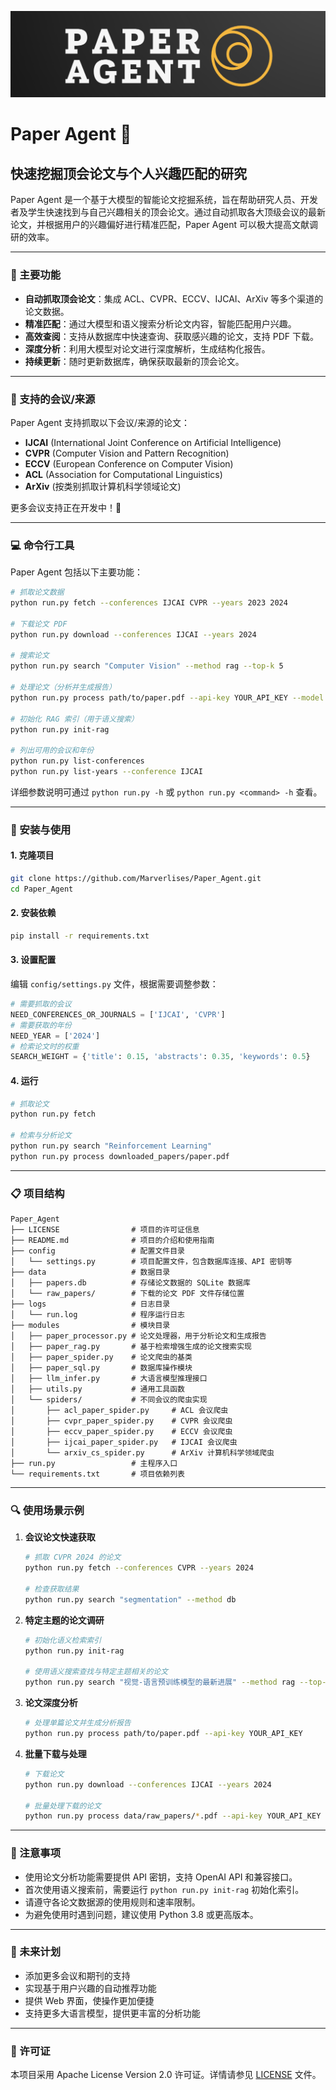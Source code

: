 ![img.png](https://raw.githubusercontent.com/Marverlises/PicGo/main/202503121016892.png)
# Paper Agent 🚀

## 快速挖掘顶会论文与个人兴趣匹配的研究

Paper Agent 是一个基于大模型的智能论文挖掘系统，旨在帮助研究人员、开发者及学生快速找到与自己兴趣相关的顶会论文。通过自动抓取各大顶级会议的最新论文，并根据用户的兴趣偏好进行精准匹配，Paper Agent 可以极大提高文献调研的效率。

---

### 🚀 主要功能

- **自动抓取顶会论文**：集成 ACL、CVPR、ECCV、IJCAI、ArXiv 等多个渠道的论文数据。
- **精准匹配**：通过大模型和语义搜索分析论文内容，智能匹配用户兴趣。
- **高效查阅**：支持从数据库中快速查询、获取感兴趣的论文，支持 PDF 下载。
- **深度分析**：利用大模型对论文进行深度解析，生成结构化报告。
- **持续更新**：随时更新数据库，确保获取最新的顶会论文。

---

### 📜 支持的会议/来源

Paper Agent 支持抓取以下会议/来源的论文：

- **IJCAI** (International Joint Conference on Artificial Intelligence)
- **CVPR** (Computer Vision and Pattern Recognition)
- **ECCV** (European Conference on Computer Vision)
- **ACL** (Association for Computational Linguistics)
- **ArXiv** (按类别抓取计算机科学领域论文)

更多会议支持正在开发中！🚀

---

### 💻 命令行工具

Paper Agent 包括以下主要功能：

```bash
# 抓取论文数据
python run.py fetch --conferences IJCAI CVPR --years 2023 2024

# 下载论文 PDF
python run.py download --conferences IJCAI --years 2024

# 搜索论文
python run.py search "Computer Vision" --method rag --top-k 5

# 处理论文（分析并生成报告）
python run.py process path/to/paper.pdf --api-key YOUR_API_KEY --model gpt-4

# 初始化 RAG 索引（用于语义搜索）
python run.py init-rag

# 列出可用的会议和年份
python run.py list-conferences
python run.py list-years --conference IJCAI
```

详细参数说明可通过 `python run.py -h` 或 `python run.py <command> -h` 查看。

---

### 🔧 安装与使用

#### 1. 克隆项目

```bash
git clone https://github.com/Marverlises/Paper_Agent.git
cd Paper_Agent
```

#### 2. 安装依赖

```bash
pip install -r requirements.txt
```

#### 3. 设置配置

编辑 `config/settings.py` 文件，根据需要调整参数：

```python
# 需要抓取的会议
NEED_CONFERENCES_OR_JOURNALS = ['IJCAI', 'CVPR']
# 需要获取的年份
NEED_YEAR = ['2024']
# 检索论文时的权重
SEARCH_WEIGHT = {'title': 0.15, 'abstracts': 0.35, 'keywords': 0.5}
```

#### 4. 运行

```bash
# 抓取论文
python run.py fetch

# 检索与分析论文
python run.py search "Reinforcement Learning"
python run.py process downloaded_papers/paper.pdf
```

---

### 📋 项目结构

```
Paper_Agent
├── LICENSE                # 项目的许可证信息
├── README.md              # 项目的介绍和使用指南
├── config                 # 配置文件目录
│   └── settings.py        # 项目配置文件，包含数据库连接、API 密钥等
├── data                   # 数据目录
│   ├── papers.db          # 存储论文数据的 SQLite 数据库
│   └── raw_papers/        # 下载的论文 PDF 文件存储位置
├── logs                   # 日志目录
│   └── run.log            # 程序运行日志
├── modules                # 模块目录
│   ├── paper_processor.py # 论文处理器，用于分析论文和生成报告
│   ├── paper_rag.py       # 基于检索增强生成的论文搜索实现
│   ├── paper_spider.py    # 论文爬虫的基类
│   ├── paper_sql.py       # 数据库操作模块
│   ├── llm_infer.py       # 大语言模型推理接口
│   ├── utils.py           # 通用工具函数
│   └── spiders/           # 不同会议的爬虫实现
│       ├── acl_paper_spider.py     # ACL 会议爬虫
│       ├── cvpr_paper_spider.py    # CVPR 会议爬虫
│       ├── eccv_paper_spider.py    # ECCV 会议爬虫
│       ├── ijcai_paper_spider.py   # IJCAI 会议爬虫
│       └── arxiv_cs_spider.py      # ArXiv 计算机科学领域爬虫
├── run.py                 # 主程序入口
└── requirements.txt       # 项目依赖列表
```

---

### 🔍 使用场景示例

1. **会议论文快速获取**

   ```bash
   # 抓取 CVPR 2024 的论文
   python run.py fetch --conferences CVPR --years 2024
   
   # 检查获取结果
   python run.py search "segmentation" --method db
   ```

2. **特定主题的论文调研**

   ```bash
   # 初始化语义检索索引
   python run.py init-rag
   
   # 使用语义搜索查找与特定主题相关的论文
   python run.py search "视觉-语言预训练模型的最新进展" --method rag --top-k 10
   ```

3. **论文深度分析**

   ```bash
   # 处理单篇论文并生成分析报告
   python run.py process path/to/paper.pdf --api-key YOUR_API_KEY
   ```

4. **批量下载与处理**

   ```bash
   # 下载论文
   python run.py download --conferences IJCAI --years 2024
   
   # 批量处理下载的论文
   python run.py process data/raw_papers/*.pdf --api-key YOUR_API_KEY
   ```

---

### 🚧 注意事项

- 使用论文分析功能需要提供 API 密钥，支持 OpenAI API 和兼容接口。
- 首次使用语义搜索前，需要运行 `python run.py init-rag` 初始化索引。
- 请遵守各论文数据源的使用规则和速率限制。
- 为避免使用时遇到问题，建议使用 Python 3.8 或更高版本。

---

### 🔮 未来计划

- 添加更多会议和期刊的支持
- 实现基于用户兴趣的自动推荐功能
- 提供 Web 界面，使操作更加便捷
- 支持更多大语言模型，提供更丰富的分析功能

---

### 📄 许可证

本项目采用 Apache License Version 2.0 许可证。详情请参见 [LICENSE](LICENSE) 文件。

